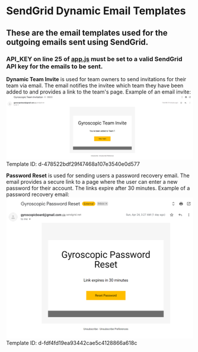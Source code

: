 # SendGrid Dynamic Email Templates
## These are the email templates used for the outgoing emails sent using SendGrid.
### API_KEY on line 25 of [app.js](https://github.com/sarantharma/GyroscopicProject/blob/passport/app.js) must be set to a valid SendGrid API key for the emails to be sent.

**Dynamic Team Invite** is used for team owners to send invitations for their team via email. The email notifies the invitee which team they have been added to and provides a link to the team's page.
Example of an email invite:
![Email invitation](https://github.com/sarantharma/GyroscopicProject/blob/passport/User%20Guides/img/invitation_email.png)
Template ID: d-478522bdf29f47468a107e3540e0d577

**Password Reset** is used for sending users a password recovery email. The email provides a secure link to a page where the user can enter a new password for their account. The links expire after 30 minutes.
Example of a password recovery email:
![Password recovery email](https://github.com/sarantharma/GyroscopicProject/blob/passport/User%20Guides/img/password_recovery_email.png)
Template ID: d-fdf4fd19ea93442cae5c4128866a618c

